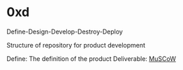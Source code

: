 # 0xd
Define-Design-Develop-Destroy-Deploy

Structure of repository for product development

Define:  The definition of the product
    Deliverable: [MuSCoW](./Define/MuSCoW.md)
